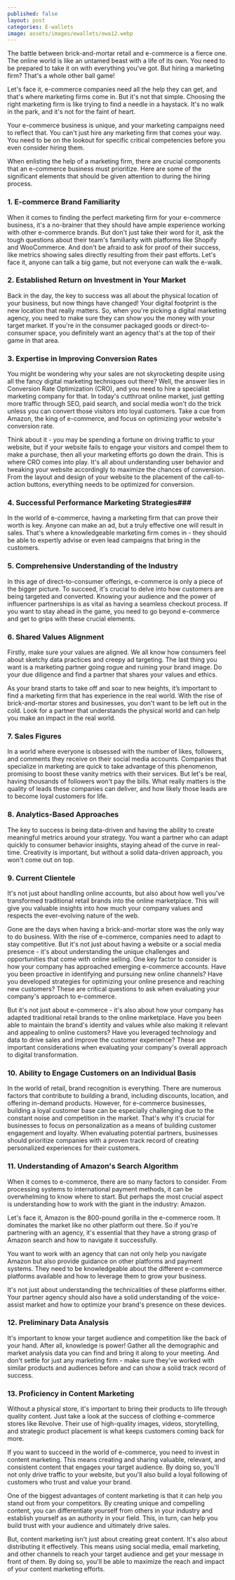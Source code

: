 ```yaml
---
published: false
layout: post
categories: E-wallets
image: assets/images/ewallets/ewa12.webp
---
```


The battle between brick-and-mortar retail and e-commerce is a fierce one. The online world is like an untamed beast with a life of its own. You need to be prepared to take it on with everything you've got. But hiring a marketing firm? That's a whole other ball game!

Let's face it, e-commerce companies need all the help they can get, and that's where marketing firms come in. But it's not that simple. Choosing the right marketing firm is like trying to find a needle in a haystack. It's no walk in the park, and it's not for the faint of heart.

Your e-commerce business is unique, and your marketing campaigns need to reflect that. You can't just hire any marketing firm that comes your way. You need to be on the lookout for specific critical competencies before you even consider hiring them.

When enlisting the help of a marketing firm, there are crucial components that an e-commerce business must prioritize. Here are some of the significant elements that should be given attention to during the hiring process.

### 1. E-commerce Brand Familiarity
When it comes to finding the perfect marketing firm for your e-commerce business, it's a no-brainer that they should have ample experience working with other e-commerce brands. But don't just take their word for it, ask the tough questions about their team's familiarity with platforms like Shopify and WooCommerce. And don't be afraid to ask for proof of their success, like metrics showing sales directly resulting from their past efforts. Let's face it, anyone can talk a big game, but not everyone can walk the e-walk.

### 2. Established Return on Investment in Your Market
Back in the day, the key to success was all about the physical location of your business, but now things have changed! Your digital footprint is the new location that really matters. So, when you're picking a digital marketing agency, you need to make sure they can show you the money with your target market. If you're in the consumer packaged goods or direct-to-consumer space, you definitely want an agency that's at the top of their game in that area.

### 3. Expertise in Improving Conversion Rates
You might be wondering why your sales are not skyrocketing despite using all the fancy digital marketing techniques out there? Well, the answer lies in Conversion Rate Optimization (CRO), and you need to hire a specialist marketing company for that. In today's cutthroat online market, just getting more traffic through SEO, paid search, and social media won't do the trick unless you can convert those visitors into loyal customers. Take a cue from Amazon, the king of e-commerce, and focus on optimizing your website's conversion rate.

Think about it - you may be spending a fortune on driving traffic to your website, but if your website fails to engage your visitors and compel them to make a purchase, then all your marketing efforts go down the drain. This is where CRO comes into play. It's all about understanding user behavior and tweaking your website accordingly to maximize the chances of conversion. From the layout and design of your website to the placement of the call-to-action buttons, everything needs to be optimized for conversion.

### 4. Successful Performance Marketing Strategies###
In the world of e-commerce, having a marketing firm that can prove their worth is key. Anyone can make an ad, but a truly effective one will result in sales. That's where a knowledgeable marketing firm comes in - they should be able to expertly advise or even lead campaigns that bring in the customers.

### 5. Comprehensive Understanding of the Industry
In this age of direct-to-consumer offerings, e-commerce is only a piece of the bigger picture. To succeed, it's crucial to delve into how customers are being targeted and converted. Knowing your audience and the power of influencer partnerships is as vital as having a seamless checkout process. If you want to stay ahead in the game, you need to go beyond e-commerce and get to grips with these crucial elements.

### 6. Shared Values Alignment
Firstly, make sure your values are aligned. We all know how consumers feel about sketchy data practices and creepy ad targeting. The last thing you want is a marketing partner going rogue and ruining your brand image. Do your due diligence and find a partner that shares your values and ethics.

As your brand starts to take off and soar to new heights, it’s important to find a marketing firm that has experience in the real world. With the rise of brick-and-mortar stores and businesses, you don't want to be left out in the cold. Look for a partner that understands the physical world and can help you make an impact in the real world.

### 7. Sales Figures
In a world where everyone is obsessed with the number of likes, followers, and comments they receive on their social media accounts. Companies that specialize in marketing are quick to take advantage of this phenomenon, promising to boost these vanity metrics with their services. But let's be real, having thousands of followers won't pay the bills. What really matters is the quality of leads these companies can deliver, and how likely those leads are to become loyal customers for life.

### 8. Analytics-Based Approaches
The key to success is being data-driven and having the ability to create meaningful metrics around your strategy. You want a partner who can adapt quickly to consumer behavior insights, staying ahead of the curve in real-time. Creativity is important, but without a solid data-driven approach, you won't come out on top.

### 9. Current Clientele
It's not just about handling online accounts, but also about how well you've transformed traditional retail brands into the online marketplace. This will give you valuable insights into how much your company values and respects the ever-evolving nature of the web.

Gone are the days when having a brick-and-mortar store was the only way to do business. With the rise of e-commerce, companies need to adapt to stay competitive. But it's not just about having a website or a social media presence - it's about understanding the unique challenges and opportunities that come with online selling.
One key factor to consider is how your company has approached emerging e-commerce accounts. Have you been proactive in identifying and pursuing new online channels? Have you developed strategies for optimizing your online presence and reaching new customers? These are critical questions to ask when evaluating your company's approach to e-commerce.

But it's not just about e-commerce - it's also about how your company has adapted traditional retail brands to the online marketplace. Have you been able to maintain the brand's identity and values while also making it relevant and appealing to online customers? Have you leveraged technology and data to drive sales and improve the customer experience? These are important considerations when evaluating your company's overall approach to digital transformation.

### 10. Ability to Engage Customers on an Individual Basis
In the world of retail, brand recognition is everything. There are numerous factors that contribute to building a brand, including discounts, location, and offering in-demand products. However, for e-commerce businesses, building a loyal customer base can be especially challenging due to the constant noise and competition in the market. That's why it's crucial for businesses to focus on personalization as a means of building customer engagement and loyalty. When evaluating potential partners, businesses should prioritize companies with a proven track record of creating personalized experiences for their customers.

### 11. Understanding of Amazon's Search Algorithm
When it comes to e-commerce, there are so many factors to consider. From processing systems to international payment methods, it can be overwhelming to know where to start. But perhaps the most crucial aspect is understanding how to work with the giant in the industry: Amazon.

Let's face it, Amazon is the 800-pound gorilla in the e-commerce room. It dominates the market like no other platform out there. So if you're partnering with an agency, it's essential that they have a strong grasp of Amazon search and how to navigate it successfully.

You want to work with an agency that can not only help you navigate Amazon but also provide guidance on other platforms and payment systems. They need to be knowledgeable about the different e-commerce platforms available and how to leverage them to grow your business.

It's not just about understanding the technicalities of these platforms either. Your partner agency should also have a solid understanding of the voice-assist market and how to optimize your brand's presence on these devices.

### 12. Preliminary Data Analysis
It's important to know your target audience and competition like the back of your hand. After all, knowledge is power! Gather all the demographic and market analysis data you can find and bring it along to your meeting. And don't settle for just any marketing firm - make sure they've worked with similar products and audiences before and can show a solid track record of success.

### 13. Proficiency in Content Marketing
Without a physical store, it's important to bring their products to life through quality content. Just take a look at the success of clothing e-commerce stores like Revolve. Their use of high-quality images, videos, storytelling, and strategic product placement is what keeps customers coming back for more.

If you want to succeed in the world of e-commerce, you need to invest in content marketing. This means creating and sharing valuable, relevant, and consistent content that engages your target audience. By doing so, you'll not only drive traffic to your website, but you'll also build a loyal following of customers who trust and value your brand.

One of the biggest advantages of content marketing is that it can help you stand out from your competitors. By creating unique and compelling content, you can differentiate yourself from others in your industry and establish yourself as an authority in your field. This, in turn, can help you build trust with your audience and ultimately drive sales.

But, content marketing isn't just about creating great content. It's also about distributing it effectively. This means using social media, email marketing, and other channels to reach your target audience and get your message in front of them. By doing so, you'll be able to maximize the reach and impact of your content marketing efforts.


